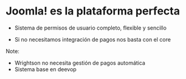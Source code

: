 # Joomla! es la plataforma perfecta

- Sistema de permisos de usuario completo, flexible y sencillo

- Si no necesitamos integración de pagos nos basta con el core

Note:
* Wrightson no necesita gestión de pagos automática
* Sistema base en deevop
